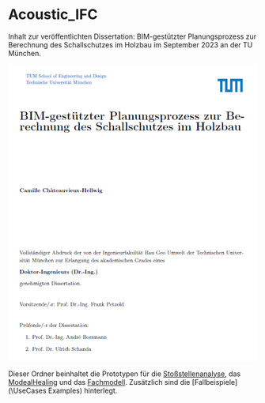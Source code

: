 # Acoustic_IFC
Inhalt zur veröffentlichten Dissertation:
 BIM-gestützter Planungsprozess zur Berechnung des Schallschutzes im Holzbau
im September 2023 an der TU München.

![BildErsteSeite](/Uebersicht.png)

Dieser Ordner beinhaltet die Prototypen für die [Stoßstellenanalyse](Prototypes/JunctionAnalysis/Prototype01), das [ModealHealing](Prototypes/ModelHealing/xbimModelHealing01) und das [Fachmodell](Prototypes/AcousticModel).
Zusätzlich sind die [Fallbeispiele](\UseCases Examples) hinterlegt.
